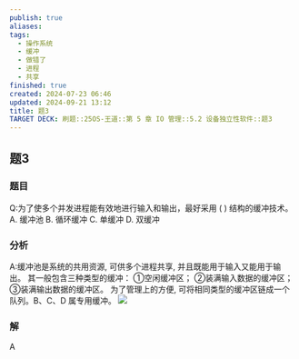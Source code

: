 ```yaml
---
publish: true
aliases: 
tags:
  - 操作系统
  - 缓冲
  - 做错了
  - 进程
  - 共享
finished: true
created: 2024-07-23 06:46
updated: 2024-09-21 13:12
title: 题3
TARGET DECK: 刷题::25OS-王道::第 5 章 IO 管理::5.2 设备独立性软件::题3
---
```


## 题3
### 题目
Q:为了使多个并发进程能有效地进行输入和输出，最好采用 ( ) 结构的缓冲技术。
A. 缓冲池 B. 循环缓冲 C. 单缓冲 D. 双缓冲
### 分析
A:缓冲池是系统的共用资源, 可供多个进程共享, 并且既能用于输入又能用于输出。
其一般包含三种类型的缓冲：
①空闲缓冲区；
②装满输入数据的缓冲区；
③装满输出数据的缓冲区。
为了管理上的方便, 可将相同类型的缓冲区链成一个队列。B、C、D 属专用缓冲。
![](https://img.hwenyi.live/202408112053621.webp)
### 解
A

